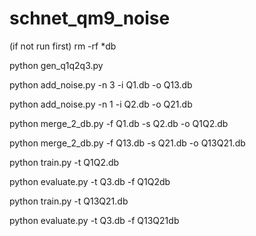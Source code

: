 # schnet_qm9_noise

(if not run first) rm -rf \*db

python gen_q1q2q3.py

python add_noise.py -n 3 -i Q1.db -o Q13.db

python add_noise.py -n 1 -i Q2.db -o Q21.db

python merge_2_db.py -f Q1.db -s Q2.db -o Q1Q2.db

python merge_2_db.py -f Q13.db -s Q21.db -o Q13Q21.db

python train.py -t Q1Q2.db

python evaluate.py -t Q3.db -f Q1Q2db

python train.py -t Q13Q21.db

python evaluate.py -t Q3.db -f Q13Q21db

